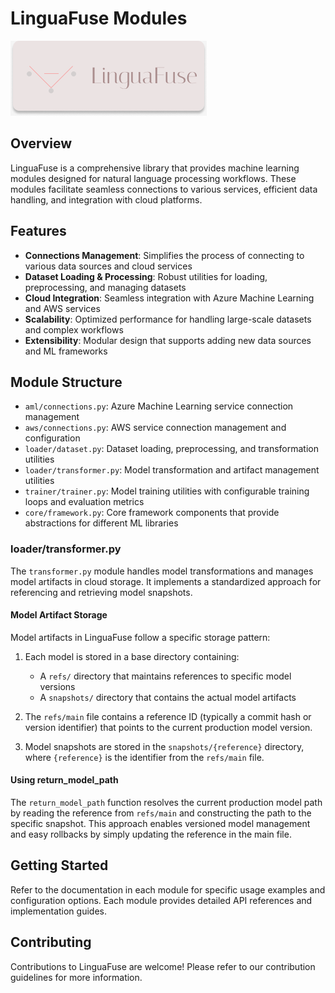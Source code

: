 # LinguaFuse Modules
![](../../docs/static/Repo%20Design.png)

## Overview

LinguaFuse is a comprehensive library that provides machine learning modules designed for natural language processing workflows. These modules facilitate seamless connections to various services, efficient data handling, and integration with cloud platforms.

## Features

- **Connections Management**: Simplifies the process of connecting to various data sources and cloud services
- **Dataset Loading & Processing**: Robust utilities for loading, preprocessing, and managing datasets
- **Cloud Integration**: Seamless integration with Azure Machine Learning and AWS services
- **Scalability**: Optimized performance for handling large-scale datasets and complex workflows
- **Extensibility**: Modular design that supports adding new data sources and ML frameworks

## Module Structure

- `aml/connections.py`: Azure Machine Learning service connection management
- `aws/connections.py`: AWS service connection management and configuration
- `loader/dataset.py`: Dataset loading, preprocessing, and transformation utilities
- `loader/transformer.py`: Model transformation and artifact management utilities
- `trainer/trainer.py`: Model training utilities with configurable training loops and evaluation metrics
- `core/framework.py`: Core framework components that provide abstractions for different ML libraries

### loader/transformer.py

The `transformer.py` module handles model transformations and manages model artifacts in cloud storage. It implements a standardized approach for referencing and retrieving model snapshots.

#### Model Artifact Storage

Model artifacts in LinguaFuse follow a specific storage pattern:

1. Each model is stored in a base directory containing:
    - A `refs/` directory that maintains references to specific model versions
    - A `snapshots/` directory that contains the actual model artifacts

2. The `refs/main` file contains a reference ID (typically a commit hash or version identifier) that points to the current production model version.

3. Model snapshots are stored in the `snapshots/{reference}` directory, where `{reference}` is the identifier from the `refs/main` file.

#### Using return_model_path

The `return_model_path` function resolves the current production model path by reading the reference from `refs/main` and constructing the path to the specific snapshot. This approach enables versioned model management and easy rollbacks by simply updating the reference in the main file.

## Getting Started

Refer to the documentation in each module for specific usage examples and configuration options. Each module provides detailed API references and implementation guides.

## Contributing

Contributions to LinguaFuse are welcome! Please refer to our contribution guidelines for more information.